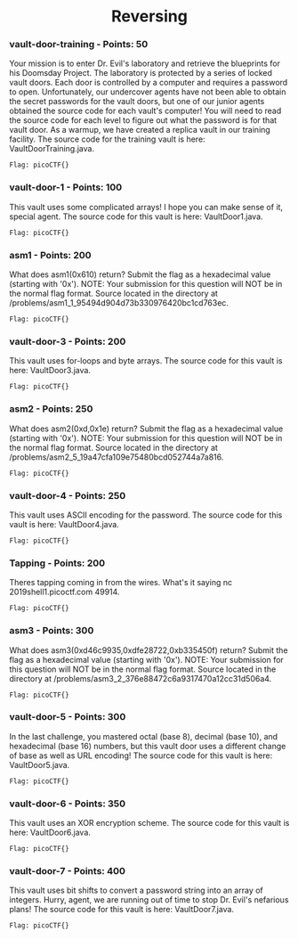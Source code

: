 

<h1 align="center">Reversing</h1>


<h3>vault-door-training - Points: 50</h3>
Your mission is to enter Dr. Evil's laboratory and retrieve the blueprints for his Doomsday Project. The laboratory is protected by a series of locked vault doors. Each door is controlled by a computer and requires a password to open. Unfortunately, our undercover agents have not been able to obtain the secret passwords for the vault doors, but one of our junior agents obtained the source code for each vault's computer! You will need to read the source code for each level to figure out what the password is for that vault door. As a warmup, we have created a replica vault in our training facility. The source code for the training vault is here: VaultDoorTraining.java.

``` shell
Flag: picoCTF{}
```


<h3>vault-door-1 - Points: 100</h3>
This vault uses some complicated arrays! I hope you can make sense of it, special agent. The source code for this vault is here: VaultDoor1.java.

``` shell
Flag: picoCTF{}
```


<h3>asm1 - Points: 200</h3>
What does asm1(0x610) return? Submit the flag as a hexadecimal value (starting with '0x'). NOTE: Your submission for this question will NOT be in the normal flag format. Source located in the directory at /problems/asm1_1_95494d904d73b330976420bc1cd763ec.

``` shell
Flag: picoCTF{}
```


<h3>vault-door-3 - Points: 200</h3>
This vault uses for-loops and byte arrays. The source code for this vault is here: VaultDoor3.java.

``` shell
Flag: picoCTF{}
```


<h3>asm2 - Points: 250</h3>
What does asm2(0xd,0x1e) return? Submit the flag as a hexadecimal value (starting with '0x'). NOTE: Your submission for this question will NOT be in the normal flag format. Source located in the directory at /problems/asm2_5_19a47cfa109e75480bcd052744a7a816.

``` shell
Flag: picoCTF{}
```


<h3>vault-door-4 - Points: 250</h3>
This vault uses ASCII encoding for the password. The source code for this vault is here: VaultDoor4.java.

``` shell
Flag: picoCTF{}
```


<h3>Tapping - Points: 200</h3>
Theres tapping coming in from the wires. What's it saying nc 2019shell1.picoctf.com 49914.

``` shell
Flag: picoCTF{}
```


<h3>asm3 - Points: 300</h3>
What does asm3(0xd46c9935,0xdfe28722,0xb335450f) return? Submit the flag as a hexadecimal value (starting with '0x'). NOTE: Your submission for this question will NOT be in the normal flag format. Source located in the directory at /problems/asm3_2_376e88472c6a9317470a12cc31d506a4.

``` shell
Flag: picoCTF{}
```


<h3>vault-door-5 - Points: 300</h3>
In the last challenge, you mastered octal (base 8), decimal (base 10), and hexadecimal (base 16) numbers, but this vault door uses a different change of base as well as URL encoding! The source code for this vault is here: VaultDoor5.java.

``` shell
Flag: picoCTF{}
```


<h3>vault-door-6 - Points: 350</h3>
This vault uses an XOR encryption scheme. The source code for this vault is here: VaultDoor6.java.

``` shell
Flag: picoCTF{}
```


<h3>vault-door-7 - Points: 400</h3>
This vault uses bit shifts to convert a password string into an array of integers. Hurry, agent, we are running out of time to stop Dr. Evil's nefarious plans! The source code for this vault is here: VaultDoor7.java.

``` shell
Flag: picoCTF{}
```
